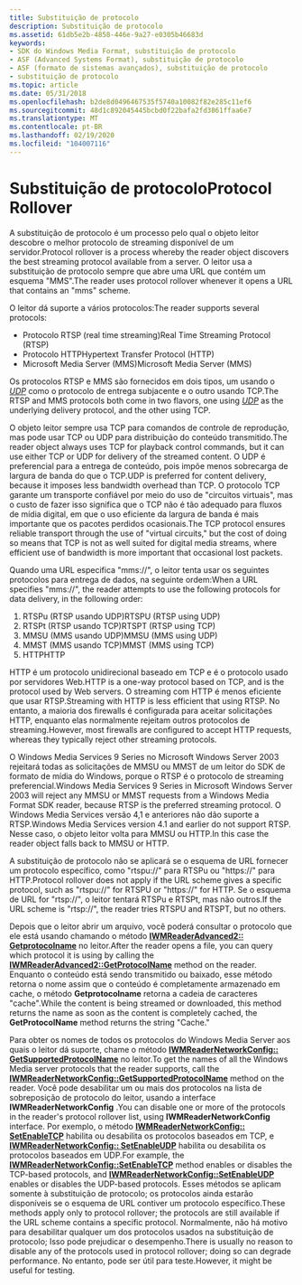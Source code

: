 ```yaml
---
title: Substituição de protocolo
description: Substituição de protocolo
ms.assetid: 61db5e2b-4858-446e-9a27-e0305b46683d
keywords:
- SDK do Windows Media Format, substituição de protocolo
- ASF (Advanced Systems Format), substituição de protocolo
- ASF (formato de sistemas avançados), substituição de protocolo
- substituição de protocolo
ms.topic: article
ms.date: 05/31/2018
ms.openlocfilehash: b2de8d0496467535f5740a10082f82e285c11ef6
ms.sourcegitcommit: 48d1c892045445bcbd0f22bafa2fd3861ffaa6e7
ms.translationtype: MT
ms.contentlocale: pt-BR
ms.lasthandoff: 02/19/2020
ms.locfileid: "104007116"
---
```

# <a name="protocol-rollover"></a><span data-ttu-id="f1a66-107">Substituição de protocolo</span><span class="sxs-lookup"><span data-stu-id="f1a66-107">Protocol Rollover</span></span>

<span data-ttu-id="f1a66-108">A substituição de protocolo é um processo pelo qual o objeto leitor descobre o melhor protocolo de streaming disponível de um servidor.</span><span class="sxs-lookup"><span data-stu-id="f1a66-108">Protocol rollover is a process whereby the reader object discovers the best streaming protocol available from a server.</span></span> <span data-ttu-id="f1a66-109">O leitor usa a substituição de protocolo sempre que abre uma URL que contém um esquema "MMS".</span><span class="sxs-lookup"><span data-stu-id="f1a66-109">The reader uses protocol rollover whenever it opens a URL that contains an "mms" scheme.</span></span>

<span data-ttu-id="f1a66-110">O leitor dá suporte a vários protocolos:</span><span class="sxs-lookup"><span data-stu-id="f1a66-110">The reader supports several protocols:</span></span>

-   <span data-ttu-id="f1a66-111">Protocolo RTSP (real time streaming)</span><span class="sxs-lookup"><span data-stu-id="f1a66-111">Real Time Streaming Protocol (RTSP)</span></span>
-   <span data-ttu-id="f1a66-112">Protocolo HTTP</span><span class="sxs-lookup"><span data-stu-id="f1a66-112">Hypertext Transfer Protocol (HTTP)</span></span>
-   <span data-ttu-id="f1a66-113">Microsoft Media Server (MMS)</span><span class="sxs-lookup"><span data-stu-id="f1a66-113">Microsoft Media Server (MMS)</span></span>

<span data-ttu-id="f1a66-114">Os protocolos RTSP e MMS são fornecidos em dois tipos, um usando o [*UDP*](wmformat-glossary.md) como o protocolo de entrega subjacente e o outro usando TCP.</span><span class="sxs-lookup"><span data-stu-id="f1a66-114">The RTSP and MMS protocols both come in two flavors, one using [*UDP*](wmformat-glossary.md) as the underlying delivery protocol, and the other using TCP.</span></span>

<span data-ttu-id="f1a66-115">O objeto leitor sempre usa TCP para comandos de controle de reprodução, mas pode usar TCP ou UDP para distribuição do conteúdo transmitido.</span><span class="sxs-lookup"><span data-stu-id="f1a66-115">The reader object always uses TCP for playback control commands, but it can use either TCP or UDP for delivery of the streamed content.</span></span> <span data-ttu-id="f1a66-116">O UDP é preferencial para a entrega de conteúdo, pois impõe menos sobrecarga de largura de banda do que o TCP.</span><span class="sxs-lookup"><span data-stu-id="f1a66-116">UDP is preferred for content delivery, because it imposes less bandwidth overhead than TCP.</span></span> <span data-ttu-id="f1a66-117">O protocolo TCP garante um transporte confiável por meio do uso de "circuitos virtuais", mas o custo de fazer isso significa que o TCP não é tão adequado para fluxos de mídia digital, em que o uso eficiente da largura de banda é mais importante que os pacotes perdidos ocasionais.</span><span class="sxs-lookup"><span data-stu-id="f1a66-117">The TCP protocol ensures reliable transport through the use of "virtual circuits," but the cost of doing so means that TCP is not as well suited for digital media streams, where efficient use of bandwidth is more important that occasional lost packets.</span></span>

<span data-ttu-id="f1a66-118">Quando uma URL especifica "mms://", o leitor tenta usar os seguintes protocolos para entrega de dados, na seguinte ordem:</span><span class="sxs-lookup"><span data-stu-id="f1a66-118">When a URL specifies "mms://", the reader attempts to use the following protocols for data delivery, in the following order:</span></span>

1.  <span data-ttu-id="f1a66-119">RTSPu (RTSP usando UDP)</span><span class="sxs-lookup"><span data-stu-id="f1a66-119">RTSPU (RTSP using UDP)</span></span>
2.  <span data-ttu-id="f1a66-120">RTSPt (RTSP usando TCP)</span><span class="sxs-lookup"><span data-stu-id="f1a66-120">RTSPT (RTSP using TCP)</span></span>
3.  <span data-ttu-id="f1a66-121">MMSU (MMS usando UDP)</span><span class="sxs-lookup"><span data-stu-id="f1a66-121">MMSU (MMS using UDP)</span></span>
4.  <span data-ttu-id="f1a66-122">MMST (MMS usando TCP)</span><span class="sxs-lookup"><span data-stu-id="f1a66-122">MMST (MMS using TCP)</span></span>
5.  <span data-ttu-id="f1a66-123">HTTP</span><span class="sxs-lookup"><span data-stu-id="f1a66-123">HTTP</span></span>

<span data-ttu-id="f1a66-124">HTTP é um protocolo unidirecional baseado em TCP e é o protocolo usado por servidores Web.</span><span class="sxs-lookup"><span data-stu-id="f1a66-124">HTTP is a one-way protocol based on TCP, and is the protocol used by Web servers.</span></span> <span data-ttu-id="f1a66-125">O streaming com HTTP é menos eficiente que usar RTSP.</span><span class="sxs-lookup"><span data-stu-id="f1a66-125">Streaming with HTTP is less efficient that using RTSP.</span></span> <span data-ttu-id="f1a66-126">No entanto, a maioria dos firewalls é configurada para aceitar solicitações HTTP, enquanto elas normalmente rejeitam outros protocolos de streaming.</span><span class="sxs-lookup"><span data-stu-id="f1a66-126">However, most firewalls are configured to accept HTTP requests, whereas they typically reject other streaming protocols.</span></span>

<span data-ttu-id="f1a66-127">O Windows Media Services 9 Series no Microsoft Windows Server 2003 rejeitará todas as solicitações de MMSU ou MMST de um leitor do SDK de formato de mídia do Windows, porque o RTSP é o protocolo de streaming preferencial.</span><span class="sxs-lookup"><span data-stu-id="f1a66-127">Windows Media Services 9 Series in Microsoft Windows Server 2003 will reject any MMSU or MMST requests from a Windows Media Format SDK reader, because RTSP is the preferred streaming protocol.</span></span> <span data-ttu-id="f1a66-128">O Windows Media Services versão 4,1 e anteriores não dão suporte a RTSP.</span><span class="sxs-lookup"><span data-stu-id="f1a66-128">Windows Media Services version 4.1 and earlier do not support RTSP.</span></span> <span data-ttu-id="f1a66-129">Nesse caso, o objeto leitor volta para MMSU ou HTTP.</span><span class="sxs-lookup"><span data-stu-id="f1a66-129">In this case the reader object falls back to MMSU or HTTP.</span></span>

<span data-ttu-id="f1a66-130">A substituição de protocolo não se aplicará se o esquema de URL fornecer um protocolo específico, como "rtspu://" para RTSPu ou "https://" para HTTP.</span><span class="sxs-lookup"><span data-stu-id="f1a66-130">Protocol rollover does not apply if the URL scheme gives a specific protocol, such as "rtspu://" for RTSPU or "https://" for HTTP.</span></span> <span data-ttu-id="f1a66-131">Se o esquema de URL for "rtsp://", o leitor tentará RTSPu e RTSPt, mas não outros.</span><span class="sxs-lookup"><span data-stu-id="f1a66-131">If the URL scheme is "rtsp://", the reader tries RTSPU and RTSPT, but no others.</span></span>

<span data-ttu-id="f1a66-132">Depois que o leitor abrir um arquivo, você poderá consultar o protocolo que ele está usando chamando o método [**IWMReaderAdvanced2:: Getprotocolname**](/previous-versions/windows/desktop/api/Wmsdkidl/nf-wmsdkidl-iwmreaderadvanced2-getprotocolname) no leitor.</span><span class="sxs-lookup"><span data-stu-id="f1a66-132">After the reader opens a file, you can query which protocol it is using by calling the [**IWMReaderAdvanced2::GetProtocolName**](/previous-versions/windows/desktop/api/Wmsdkidl/nf-wmsdkidl-iwmreaderadvanced2-getprotocolname) method on the reader.</span></span> <span data-ttu-id="f1a66-133">Enquanto o conteúdo está sendo transmitido ou baixado, esse método retorna o nome assim que o conteúdo é completamente armazenado em cache, o método **Getprotocolname** retorna a cadeia de caracteres "cache".</span><span class="sxs-lookup"><span data-stu-id="f1a66-133">While the content is being streamed or downloaded, this method returns the name as soon as the content is completely cached, the **GetProtocolName** method returns the string "Cache."</span></span>

<span data-ttu-id="f1a66-134">Para obter os nomes de todos os protocolos do Windows Media Server aos quais o leitor dá suporte, chame o método [**IWMReaderNetworkConfig:: GetSupportedProtocolName**](/previous-versions/windows/desktop/api/Wmsdkidl/nf-wmsdkidl-iwmreadernetworkconfig-getsupportedprotocolname) no leitor.</span><span class="sxs-lookup"><span data-stu-id="f1a66-134">To get the names of all the Windows Media server protocols that the reader supports, call the [**IWMReaderNetworkConfig::GetSupportedProtocolName**](/previous-versions/windows/desktop/api/Wmsdkidl/nf-wmsdkidl-iwmreadernetworkconfig-getsupportedprotocolname) method on the reader.</span></span> <span data-ttu-id="f1a66-135">Você pode desabilitar um ou mais dos protocolos na lista de sobreposição de protocolo do leitor, usando a interface **IWMReaderNetworkConfig** .</span><span class="sxs-lookup"><span data-stu-id="f1a66-135">You can disable one or more of the protocols in the reader's protocol rollover list, using **IWMReaderNetworkConfig** interface.</span></span> <span data-ttu-id="f1a66-136">Por exemplo, o método [**IWMReaderNetworkConfig:: SetEnableTCP**](/previous-versions/windows/desktop/api/Wmsdkidl/nf-wmsdkidl-iwmreadernetworkconfig-setenabletcp) habilita ou desabilita os protocolos baseados em TCP, e [**IWMReaderNetworkConfig:: SetEnableUDP**](/previous-versions/windows/desktop/api/Wmsdkidl/nf-wmsdkidl-iwmreadernetworkconfig-setenableudp) habilita ou desabilita os protocolos baseados em UDP.</span><span class="sxs-lookup"><span data-stu-id="f1a66-136">For example, the [**IWMReaderNetworkConfig::SetEnableTCP**](/previous-versions/windows/desktop/api/Wmsdkidl/nf-wmsdkidl-iwmreadernetworkconfig-setenabletcp) method enables or disables the TCP-based protocols, and [**IWMReaderNetworkConfig::SetEnableUDP**](/previous-versions/windows/desktop/api/Wmsdkidl/nf-wmsdkidl-iwmreadernetworkconfig-setenableudp) enables or disables the UDP-based protocols.</span></span> <span data-ttu-id="f1a66-137">Esses métodos se aplicam somente à substituição de protocolo; os protocolos ainda estarão disponíveis se o esquema de URL contiver um protocolo específico.</span><span class="sxs-lookup"><span data-stu-id="f1a66-137">These methods apply only to protocol rollover; the protocols are still available if the URL scheme contains a specific protocol.</span></span> <span data-ttu-id="f1a66-138">Normalmente, não há motivo para desabilitar qualquer um dos protocolos usados na substituição de protocolo; Isso pode prejudicar o desempenho.</span><span class="sxs-lookup"><span data-stu-id="f1a66-138">There is usually no reason to disable any of the protocols used in protocol rollover; doing so can degrade performance.</span></span> <span data-ttu-id="f1a66-139">No entanto, pode ser útil para teste.</span><span class="sxs-lookup"><span data-stu-id="f1a66-139">However, it might be useful for testing.</span></span>

 

 




